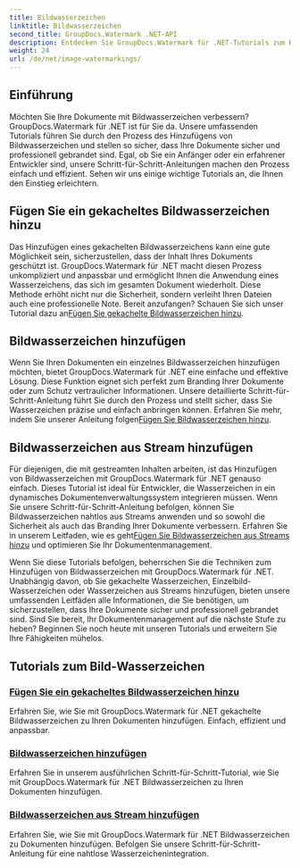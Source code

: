 ```yaml
---
title: Bildwasserzeichen
linktitle: Bildwasserzeichen
second_title: GroupDocs.Watermark .NET-API
description: Entdecken Sie GroupDocs.Watermark für .NET-Tutorials zum Hinzufügen von Bildwasserzeichen. Lernen Sie Schritt-für-Schritt-Methoden kennen, um die Sicherheit und das Branding Ihres Dokuments zu verbessern.
weight: 24
url: /de/net/image-watermarkings/
---
```

## Einführung

Möchten Sie Ihre Dokumente mit Bildwasserzeichen verbessern? GroupDocs.Watermark für .NET ist für Sie da. Unsere umfassenden Tutorials führen Sie durch den Prozess des Hinzufügens von Bildwasserzeichen und stellen so sicher, dass Ihre Dokumente sicher und professionell gebrandet sind. Egal, ob Sie ein Anfänger oder ein erfahrener Entwickler sind, unsere Schritt-für-Schritt-Anleitungen machen den Prozess einfach und effizient. Sehen wir uns einige wichtige Tutorials an, die Ihnen den Einstieg erleichtern.

## Fügen Sie ein gekacheltes Bildwasserzeichen hinzu
Das Hinzufügen eines gekachelten Bildwasserzeichens kann eine gute Möglichkeit sein, sicherzustellen, dass der Inhalt Ihres Dokuments geschützt ist. GroupDocs.Watermark für .NET macht diesen Prozess unkompliziert und anpassbar und ermöglicht Ihnen die Anwendung eines Wasserzeichens, das sich im gesamten Dokument wiederholt. Diese Methode erhöht nicht nur die Sicherheit, sondern verleiht Ihren Dateien auch eine professionelle Note. Bereit anzufangen? Schauen Sie sich unser Tutorial dazu an[Fügen Sie gekachelte Bildwasserzeichen hinzu](./add-tiled-image-watermark/).

## Bildwasserzeichen hinzufügen
 Wenn Sie Ihren Dokumenten ein einzelnes Bildwasserzeichen hinzufügen möchten, bietet GroupDocs.Watermark für .NET eine einfache und effektive Lösung. Diese Funktion eignet sich perfekt zum Branding Ihrer Dokumente oder zum Schutz vertraulicher Informationen. Unsere detaillierte Schritt-für-Schritt-Anleitung führt Sie durch den Prozess und stellt sicher, dass Sie Wasserzeichen präzise und einfach anbringen können. Erfahren Sie mehr, indem Sie unserer Anleitung folgen[Fügen Sie Bildwasserzeichen hinzu](./add-image-watermark/).

## Bildwasserzeichen aus Stream hinzufügen
Für diejenigen, die mit gestreamten Inhalten arbeiten, ist das Hinzufügen von Bildwasserzeichen mit GroupDocs.Watermark für .NET genauso einfach. Dieses Tutorial ist ideal für Entwickler, die Wasserzeichen in ein dynamisches Dokumentenverwaltungssystem integrieren müssen. Wenn Sie unsere Schritt-für-Schritt-Anleitung befolgen, können Sie Bildwasserzeichen nahtlos aus Streams anwenden und so sowohl die Sicherheit als auch das Branding Ihrer Dokumente verbessern. Erfahren Sie in unserem Leitfaden, wie es geht[Fügen Sie Bildwasserzeichen aus Streams hinzu](./add-image-watermark-from-stream/) und optimieren Sie Ihr Dokumentenmanagement.

Wenn Sie diese Tutorials befolgen, beherrschen Sie die Techniken zum Hinzufügen von Bildwasserzeichen mit GroupDocs.Watermark für .NET. Unabhängig davon, ob Sie gekachelte Wasserzeichen, Einzelbild-Wasserzeichen oder Wasserzeichen aus Streams hinzufügen, bieten unsere umfassenden Leitfäden alle Informationen, die Sie benötigen, um sicherzustellen, dass Ihre Dokumente sicher und professionell gebrandet sind. Sind Sie bereit, Ihr Dokumentenmanagement auf die nächste Stufe zu heben? Beginnen Sie noch heute mit unseren Tutorials und erweitern Sie Ihre Fähigkeiten mühelos.

## Tutorials zum Bild-Wasserzeichen
### [Fügen Sie ein gekacheltes Bildwasserzeichen hinzu](./add-tiled-image-watermark/)
Erfahren Sie, wie Sie mit GroupDocs.Watermark für .NET gekachelte Bildwasserzeichen zu Ihren Dokumenten hinzufügen. Einfach, effizient und anpassbar.
### [Bildwasserzeichen hinzufügen](./add-image-watermark/)
Erfahren Sie in unserem ausführlichen Schritt-für-Schritt-Tutorial, wie Sie mit GroupDocs.Watermark für .NET Bildwasserzeichen zu Ihren Dokumenten hinzufügen.
### [Bildwasserzeichen aus Stream hinzufügen](./add-image-watermark-from-stream/)
Erfahren Sie, wie Sie mit GroupDocs.Watermark für .NET Bildwasserzeichen zu Dokumenten hinzufügen. Befolgen Sie unsere Schritt-für-Schritt-Anleitung für eine nahtlose Wasserzeichenintegration.